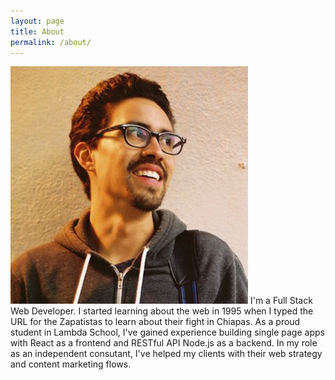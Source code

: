 ```yaml
---
layout: page
title: About
permalink: /about/
---
```

![Roberto Delgado Profile Picture](/img/rd_profile.png) 
I'm a Full Stack Web Developer. I started learning about the web in 1995 when I typed the URL for the Zapatistas to learn about their fight in Chiapas. As a proud student in Lambda School, I've gained experience building single page apps with React as a frontend and RESTful API Node.js as a backend. In my role as an independent consutant, I've helped my clients with their web strategy and content marketing flows. 
